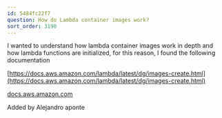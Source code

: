 ```yaml
---
id: 5484fc22f7
question: How do Lambda container images work?
sort_order: 3190
---
```


I wanted to understand how lambda container images work in depth and how lambda functions are initialized, for this reason, I found the following documentation

[https://docs.aws.amazon.com/lambda/latest/dg/images-create.html](https://docs.aws.amazon.com/lambda/latest/dg/images-create.html)

[docs.aws.amazon.com](https://docs.aws.amazon.com/lambda/latest/dg/runtimes-api.html)

Added by Alejandro aponte


